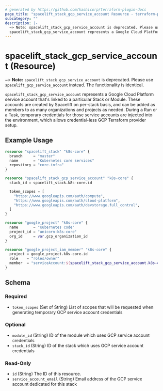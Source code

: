 ```yaml
---
# generated by https://github.com/hashicorp/terraform-plugin-docs
page_title: "spacelift_stack_gcp_service_account Resource - terraform-provider-spacelift"
subcategory: ""
description: |-
  ~> Note: spacelift_stack_gcp_service_account is deprecated. Please use spacelift_gcp_service_account instead. The functionality is identical.
  spacelift_stack_gcp_service_account represents a Google Cloud Platform service account that's linked to a particular Stack or Module. These accounts are created by Spacelift on per-stack basis, and can be added as members to as many organizations and projects as needed. During a Run or a Task, temporary credentials for those service accounts are injected into the environment, which allows credential-less GCP Terraform provider setup.
---
```


# spacelift_stack_gcp_service_account (Resource)

~> **Note:** `spacelift_stack_gcp_service_account` is deprecated. Please use `spacelift_gcp_service_account` instead. The functionality is identical.

`spacelift_stack_gcp_service_account` represents a Google Cloud Platform service account that's linked to a particular Stack or Module. These accounts are created by Spacelift on per-stack basis, and can be added as members to as many organizations and projects as needed. During a Run or a Task, temporary credentials for those service accounts are injected into the environment, which allows credential-less GCP Terraform provider setup.

## Example Usage

```terraform
resource "spacelift_stack" "k8s-core" {
  branch     = "master"
  name       = "Kubernetes core services"
  repository = "core-infra"
}

resource "spacelift_stack_gcp_service_account" "k8s-core" {
  stack_id = spacelift_stack.k8s-core.id

  token_scopes = [
    "https://www.googleapis.com/auth/compute",
    "https://www.googleapis.com/auth/cloud-platform",
    "https://www.googleapis.com/auth/devstorage.full_control",
  ]
}

resource "google_project" "k8s-core" {
  name       = "Kubernetes code"
  project_id = "unicorn-k8s-core"
  org_id     = var.gcp_organization_id
}

resource "google_project_iam_member" "k8s-core" {
  project = google_project.k8s-core.id
  role    = "roles/owner"
  member  = "serviceAccount:${spacelift_stack_gcp_service_account.k8s-core.service_account_email}"
}
```

<!-- schema generated by tfplugindocs -->
## Schema

### Required

- `token_scopes` (Set of String) List of scopes that will be requested when generating temporary GCP service account credentials

### Optional

- `module_id` (String) ID of the module which uses GCP service account credentials
- `stack_id` (String) ID of the stack which uses GCP service account credentials

### Read-Only

- `id` (String) The ID of this resource.
- `service_account_email` (String) Email address of the GCP service account dedicated for this stack


